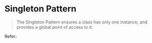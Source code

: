 # Singleton Pattern

> The Singleton Pattern ensures a class has only one instance, and provides a global point of
access to it.

Refer:

[](https://csharpindepth.com/articles/singleton)